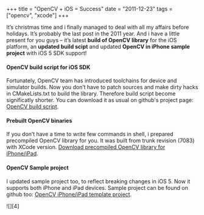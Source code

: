 +++
title =  "OpenCV + iOS = Success"
date = "2011-12-23"
tags =  ["opencv", "xcode"]
+++

It’s christmas time and i finally managed to deal with all my affairs before holidays. It’s probably the last post in the 2011 year. And i have a little present for you guys – it’s latest **build of OpenCV library** for the iOS platform, an **updated build scipt** and updated **OpenCV in iPhone sample project** with iOS 5 SDK support! 

<!--more-->

#### OpenCV build script for iOS SDK

Fortunately, OpenCV team has introduced toolchains for device and simulator builds. Now you don’t have to patch sources and make dirty hacks in CMakeLists.txt to build the library. Therefore build script become significatly shorter. You can download it as usual on github's project page: [OpenCV build script][1]. 

#### Prebuilt OpenCV binaries

If you don’t have a time to write few commands in shell, i prepared precompiled OpenCV library for you. It was built from trunk revision (7083) with XCode version. [Download precompiled OpenCV library for iPhone/iPad][2]. 

#### OpenCV Sample project

I updated sample project too, to reflect breaking changes in iOS 5. Now it supports both iPhone and iPad devices. Sample project can be found on github too: [OpenCV iPhone/iPad template project][3]. 

![][4]

   [1]: https://github.com/BloodAxe/OpenCV-iOS-build-script (OpenCV build script)
   [2]: http://computer-vision-talks.com/download/opencv_precompiled_ios_rev7083.zip
   [3]: https://github.com/BloodAxe/opencv-ios-template-project


